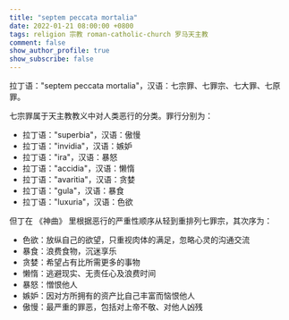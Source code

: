 ```yaml
---
title: "septem peccata mortalia"
date: 2022-01-21 08:00:00 +0800
tags: religion 宗教 roman-catholic-church 罗马天主教
comment: false
show_author_profile: true
show_subscribe: false
---
```


拉丁语："septem peccata mortalia"，汉语：七宗罪、七罪宗、七大罪、七原罪。

七宗罪属于天主教教义中对人类恶行的分类。罪行分别为：

- 拉丁语："superbia"，汉语：傲慢
- 拉丁语："invidia"，汉语：嫉妒
- 拉丁语："ira"，汉语：暴怒
- 拉丁语："accidia"，汉语：懒惰
- 拉丁语："avaritia"，汉语：贪婪
- 拉丁语："gula"，汉语：暴食
- 拉丁语："luxuria"，汉语：色欲

但丁在 《神曲》 里根据恶行的严重性顺序从轻到重排列七罪宗，其次序为：

- 色欲：放纵自己的欲望，只重视肉体的满足，忽略心灵的沟通交流
- 暴食：浪费食物，沉迷享乐
- 贪婪：希望占有比所需更多的事物
- 懒惰：逃避现实、无责任心及浪费时间
- 暴怒：憎恨他人
- 嫉妒：因对方所拥有的资产比自己丰富而恼恨他人
- 傲慢：最严重的罪恶，包括对上帝不敬、对他人凶残
